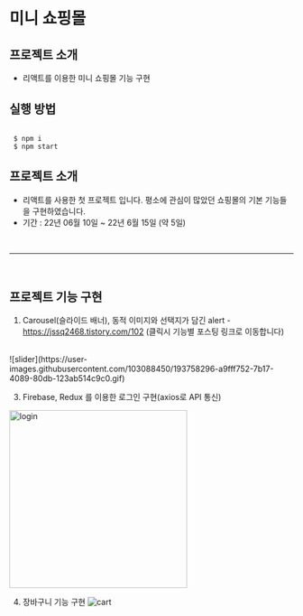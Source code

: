 #  미니 쇼핑몰

## 프로젝트 소개

- 리액트를 이용한 미니 쇼핑몰 기능 구현



## 실행 방법

```

 $ npm i
 $ npm start

```


## 프로젝트 소개

- 리액트를 사용한 첫 프로젝트 입니다. 평소에 관심이 많았던 쇼핑몰의 기본 기능들을 구현하였습니다.
- 기간 : 22년 06월 10일 ~ 22년 6월 15일 (약 5일)


</details>

<br>

---

<br>

## 프로젝트 기능 구현

1. Carousel(슬라이드 배너), 동적 이미지와 선택지가 담긴 alert - https://jssq2468.tistory.com/102 (클릭시 기능별 포스팅 링크로 이동합니다)
<br>
 ![slider](https://user-images.githubusercontent.com/103088450/193758296-a9fff752-7b17-4089-80db-123ab514c9c0.gif)
<br>

3. Firebase, Redux 를 이용한 로그인 구현(axios로 API 통신)
<img width="315" alt="login" src="https://user-images.githubusercontent.com/103088450/193757578-c6ab82c8-0954-43d3-b75a-4dba5bcd3f01.png">

<br>

4. 장바구니 기능 구현
![cart](https://user-images.githubusercontent.com/103088450/193758675-c222f047-0de9-4949-abc8-68f380ed286a.gif)

